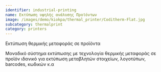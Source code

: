 ```yaml
---
identifier: industrial-printing
name: Εκτύπωση υψηλής ανάλυσης Προϊόντων
image: /images/demo/kiokpa/thermal_printer/Coditherm-Flat.jpg
subcategory: thermalprint
category: printers
---
```






Εκτύπωση θερμικής μεταφοράς σε προϊόντα

Μοναδικό σύστημα εκτύπωσης με τεχνολογία θερμικής μεταφοράς σε προϊόν ιδανικό για εκτύπωση μεταβλητών στοιχείων, λογοτύπων, barcodes, κωδικών κ.α

